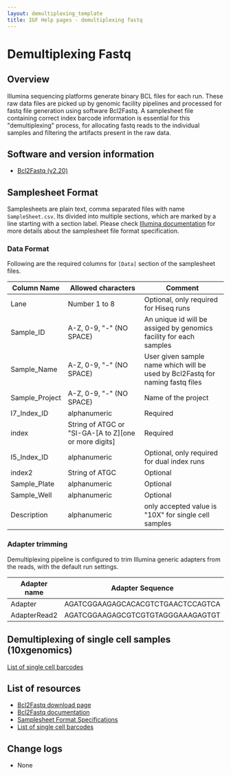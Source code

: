 ```yaml
---
layout: demultiplexing_template
title: IGF Help pages - demultiplexing fastq
---
```

 
# Demultiplexing Fastq

## Overview

Illumina sequencing platforms generate binary BCL files for each run. These raw data files are picked up by genomic facility pipelines and processed for fastq file generation using software Bcl2Fastq. A samplesheet file containing correct index barcode information is essential for this "demultiplexing" process, for allocating fastq reads to the individual samples and filtering the artifacts present in the raw data.

## Software and version information

* [Bcl2Fastq (v2.20)](https://support.illumina.com/sequencing/sequencing_software/bcl2fastq-conversion-software/downloads.html)

## Samplesheet Format

Samplesheets are plain text, comma separated files with name `SampleSheet.csv`. Its divided into multiple sections, which are marked by a line starting with a section label. Please check [Illumina documentation](https://www.illumina.com/content/dam/illumina-marketing/documents/products/technotes/sequencing-sheet-format-specifications-technical-note-970-2017-004.pdf) for more details about the samplesheet file format specification.

### Data Format

Following are the required columns for `[Data]` section of the samplesheet files.


| Column Name | Allowed characters        | Comment                       |
|-------------|---------------------------|-------------------------------|
| Lane        | Number 1 to 8                 | Optional, only required for Hiseq runs  |
| Sample_ID   | A-Z, 0-9, "-" (NO SPACE)      | An unique id will be assiged by genomics facility for each samples   |
| Sample_Name | A-Z, 0-9, "-"   (NO SPACE)    | User given sample name which will be used by Bcl2Fastq for naming fastq files |
| Sample_Project | A-Z, 0-9, "-"   (NO SPACE) | Name of the project |
| I7_Index_ID | alphanumeric | Required |
| index       | String of ATGC or "SI-GA-\[A to Z]\[one or more digits] | Required |
| I5_Index_ID | alphanumeric | Optional, only required for dual index runs |
| index2 | String of ATGC | Optional |
| Sample_Plate |  alphanumeric | Optional |
| Sample_Well | alphanumeric | Optional |
| Description | alphanumeric | only accepted value is "10X" for single cell samples |



### Adapter trimming

Demultiplexing pipeline is configured to trim Illumina generic adapters from the reads, with the default run settings.


| Adapter name | Adapter Sequence                  |
|--------------|-----------------------------------|
| Adapter      | AGATCGGAAGAGCACACGTCTGAACTCCAGTCA |
| AdapterRead2 | AGATCGGAAGAGCGTCGTGTAGGGAAAGAGTGT |



## Demultiplexing of single cell samples (10xgenomics)

[List of single cell barcodes](https://support.10xgenomics.com/single-cell-gene-expression/sequencing/doc/specifications-sample-index-sets-for-single-cell-3)

## List of resources

* [Bcl2Fastq download page](https://support.illumina.com/sequencing/sequencing_software/bcl2fastq-conversion-software/downloads.html)
* [Bcl2Fastq documentation](https://support.illumina.com/content/dam/illumina-support/documents/documentation/software_documentation/bcl2fastq/bcl2fastq2_guide_15051736_v2.pdf)
* [Samplesheet Format Specifications](https://www.illumina.com/content/dam/illumina-marketing/documents/products/technotes/sequencing-sheet-format-specifications-technical-note-970-2017-004.pdf)
* [List of single cell barcodes](https://support.10xgenomics.com/single-cell-gene-expression/sequencing/doc/specifications-sample-index-sets-for-single-cell-3)

## Change logs

* None
